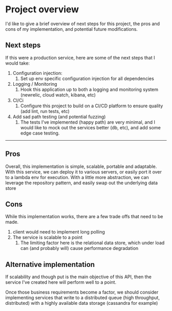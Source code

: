 # Project overview

I'd like to give a brief overview of next steps for this project, the pros and cons of my implementation, and potential future modifications.  

## Next steps
If this were a production service, here are some of the next steps that I would take:

1. Configuration injection:
   1. Set up env specific configuration injection for all dependencies
2. Logging / Monitoring
   1. Hook this application up to both a logging and monitoring system (newrelic, cloud watch, kibana, etc)
3. CI/Ci
   1. Configure this project to build on a CI/CD platform to ensure quality (add lint, run tests, etc)
4. Add sad path testing (and potential fuzzing)
   1. The tests I've implemented (happy path) are very minimal, and I would like to mock out the services better (db, etc), and add some edge case testing.

---

## Pros

Overall, this implementation is simple, scalable, portable and adaptable. With this service, we can deploy it to various servers, or easily port it over to a lambda env for execution. With a little more abstraction, we can leverage the repository pattern, and easily swap out the underlying data store

## Cons
While this implementation works, there are a few trade offs that need to be made. 

1. client would need to implement long polling
2. The service is scalable to a point
   1. The limiting factor here is the relational data store, which under load can (and probably will) cause performance degradation

## Alternative implementation
If scalability and though put is the main objective of this API, then the service I've created here will perform well to a point.

Once those business requirements become a factor, we should consider implementing services that write to a distributed queue (high throughput, distributed) with a highly available data storage (cassandra for example)